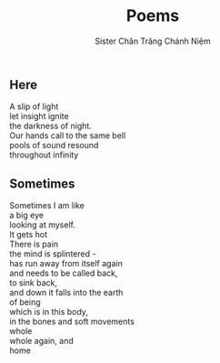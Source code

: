 ﻿---
title: Poems
author: Sister Chân Trăng Chánh Niệm
---

## Here

<p class="verse">A slip of light <br/>
let insight ignite <br/>
the darkness of night.<br/>
Our hands call to the same bell<br/>
pools of sound resound <br/>
throughout infinity</p>

## Sometimes

<p class="verse">Sometimes I am like<br/>
a big eye<br/>
looking at myself.<br/>
It gets hot<br/>
There is pain<br/>
the mind is splintered -<br/>
has run away from itself again<br/>
and needs to be called back,<br/>
to sink back,<br/>
and down it falls into the earth<br/>
of being<br/>
which is in this body,<br/>
in the bones and soft movements<br/>
whole<br/>
whole again, and<br/>
home</p>
